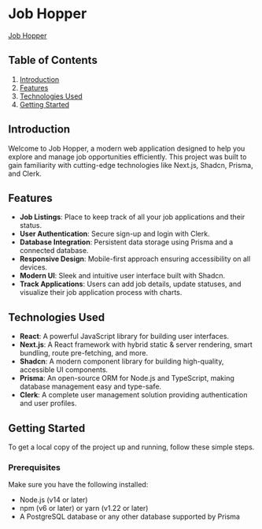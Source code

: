 # Job Hopper

[Job Hopper](https://job-hopper.vercel.app/)

## Table of Contents

1. [Introduction](#introduction)
2. [Features](#features)
3. [Technologies Used](#technologies-used)
4. [Getting Started](#getting-started)
## Introduction

Welcome to Job Hopper, a modern web application designed to help you explore and manage job opportunities efficiently. This project was built to gain familiarity with cutting-edge technologies like Next.js, Shadcn, Prisma, and Clerk.

## Features

- **Job Listings**: Place to keep track of all your job applications and their status. 
- **User Authentication**: Secure sign-up and login with Clerk.
- **Database Integration**: Persistent data storage using Prisma and a connected database.
- **Responsive Design**: Mobile-first approach ensuring accessibility on all devices.
- **Modern UI**: Sleek and intuitive user interface built with Shadcn.
- **Track Applications**: Users can add job details, update statuses, and visualize their job application process with charts.

## Technologies Used

- **React**: A powerful JavaScript library for building user interfaces.
- **Next.js**: A React framework with hybrid static & server rendering, smart bundling, route pre-fetching, and more.
- **Shadcn**: A modern component library for building high-quality, accessible UI components.
- **Prisma**: An open-source ORM for Node.js and TypeScript, making database management easy and type-safe.
- **Clerk**: A complete user management solution providing authentication and user profiles.

## Getting Started

To get a local copy of the project up and running, follow these simple steps.

### Prerequisites

Make sure you have the following installed:

- Node.js (v14 or later)
- npm (v6 or later) or yarn (v1.22 or later)
- A PostgreSQL database or any other database supported by Prisma
